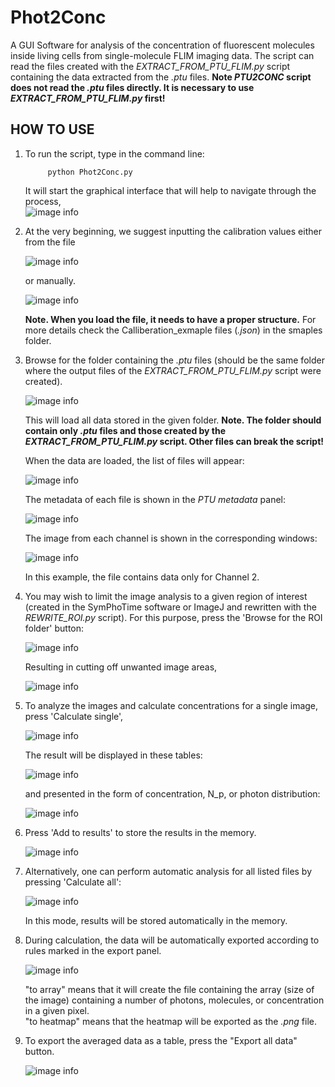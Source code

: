 # Phot2Conc
A GUI Software for analysis of the concentration of fluorescent molecules inside living cells from single-molecule FLIM imaging data.
The script can read the files created with the _EXTRACT_FROM_PTU_FLIM.py_ script containing the data extracted from the _.ptu_ files. __Note _PTU2CONC_ script does not read the _.ptu_ files directly. It is necessary to use _EXTRACT_FROM_PTU_FLIM.py_ first!__

## HOW TO USE

1. To run the script, type in the command line:

            python Phot2Conc.py    

    It will start the graphical interface that will help to navigate through the process,    
    ![image info](./docs/figures/PTU2CONC_init.png)    
    
2. At the very beginning, we suggest inputting the calibration values either from the file    

    ![image info](./docs/figures/PTU2CONC_calib_load.png)    
    
    or manually.    
    
    ![image info](./docs/figures/PTU2CONC_calib_manual_input.png)    
    
    __Note. When you load the file, it needs to have a proper structure.__ For more details check the Calliberation_exmaple files (_.json_) in the smaples folder.    
3. Browse for the folder containing the _.ptu_ files (should be the same folder where the output files of the _EXTRACT_FROM_PTU_FLIM.py_ script were created).   

    ![image info](./docs/figures/PTU2CONC_Browse_for_ptu.png)    
    
    This will load all data stored in the given folder. __Note. The folder should contain only _.ptu_ files and those created by the _EXTRACT_FROM_PTU_FLIM.py_ script. Other files can break the script!__    
    
    When the data are loaded, the list of files will appear:    
    
    ![image info](./docs/figures/PTU2CONC_data_loaded_files.png)    
    
    The metadata of each file is shown in the _PTU metadata_ panel:    
    
    ![image info](./docs/figures/PTU2CONC_data_metadata.png)    
    
    The image from each channel is shown in the corresponding windows:    
    
    ![image info](./docs/figures/PTU2CONC_data_image.png)    
    
    In this example, the file contains data only for Channel 2.    
    
4. You may wish to limit the image analysis to a given region of interest (created in the SymPhoTime software or ImageJ and rewritten with the _REWRITE_ROI.py_ script). For this purpose, press the 'Browse for the ROI folder' button:    

    ![image info](./docs/figures/PTU2CONC_data_ROI.png)    
    
    Resulting in cutting off unwanted image areas,    
    
    ![image info](./docs/figures/PTU2CONC_image_ROI.png)   
    
5. To analyze the images and calculate concentrations for a single image, press 'Calculate single',    

    ![image info](./docs/figures/PTU2CONC_caluclate_single.png)   
    
    The result will be displayed in these tables:   
    
    ![image info](./docs/figures/PTU2CONC_results_tab.png)   
    
    and presented in the form of concentration, N_p, or photon distribution:
    
    ![image info](./docs/figures/PTU2CONC_results_dist.png)   
      
6. Press 'Add to results' to store the results in the memory.    
    
    ![image info](./docs/figures/PTU2CONC_add_to_results.png)   
    
7. Alternatively, one can perform automatic analysis for all listed files by pressing 'Calculate all':    

    ![image info](./docs/figures/PTU2CONC_caluclate_all.png)   
    
    In this mode, results will be stored automatically in the memory.
8. During calculation, the data will be automatically exported according to rules marked in the export panel.   
    
    ![image info](./docs/figures/PTU2CONC_results_export.png)    
    
    "to array" means that it will create the file containing the array (size of the image) containing a number of photons, molecules, or concentration in a given pixel.    
    "to heatmap" means that the heatmap will be exported as the _.png_ file.   

9. To export the averaged data as a table, press the "Export all data" button.

    ![image info](./docs/figures/PTU2CONC_results_export_all.png)    
    
    
    
